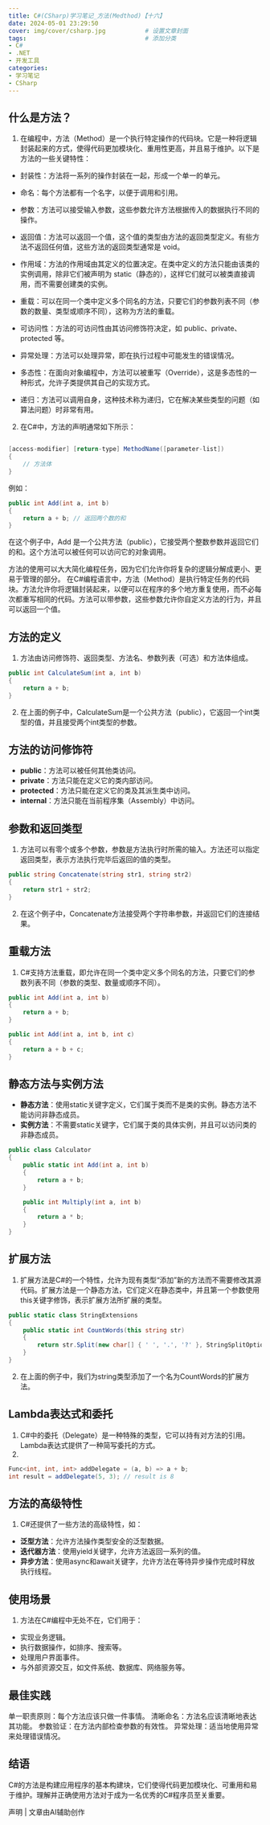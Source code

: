 ```yaml
---
title: C#(CSharp)学习笔记_方法(Medthod)【十六】
date: 2024-05-01 23:29:50
cover: img/cover/csharp.jpg           # 设置文章封面
tags:                                 # 添加分类
- C#
- .NET
- 开发工具
categories:  
- 学习笔记
- CSharp
---
```



## 什么是方法？
1. 在编程中，方法（Method）是一个执行特定操作的代码块。它是一种将逻辑封装起来的方式，使得代码更加模块化、重用性更高，并且易于维护。以下是方法的一些关键特性：

 - 封装性：方法将一系列的操作封装在一起，形成一个单一的单元。

- 命名：每个方法都有一个名字，以便于调用和引用。

- 参数：方法可以接受输入参数，这些参数允许方法根据传入的数据执行不同的操作。

- 返回值：方法可以返回一个值，这个值的类型由方法的返回类型定义。有些方法不返回任何值，这些方法的返回类型通常是 void。

- 作用域：方法的作用域由其定义的位置决定。在类中定义的方法只能由该类的实例调用，除非它们被声明为 static（静态的），这样它们就可以被类直接调用，而不需要创建类的实例。

- 重载：可以在同一个类中定义多个同名的方法，只要它们的参数列表不同（参数的数量、类型或顺序不同），这称为方法的重载。

 - 可访问性：方法的可访问性由其访问修饰符决定，如 public、private、protected 等。

- 异常处理：方法可以处理异常，即在执行过程中可能发生的错误情况。

- 多态性：在面向对象编程中，方法可以被重写（Override），这是多态性的一种形式，允许子类提供其自己的实现方式。

- 递归：方法可以调用自身，这种技术称为递归，它在解决某些类型的问题（如算法问题）时非常有用。

2. 在C#中，方法的声明通常如下所示：
```csharp

[access-modifier] [return-type] MethodName([parameter-list])
{
    // 方法体
}
```
例如：

```csharp
public int Add(int a, int b)
{
    return a + b; // 返回两个数的和
}
```
在这个例子中，Add 是一个公共方法（public），它接受两个整数参数并返回它们的和。这个方法可以被任何可以访问它的对象调用。

方法的使用可以大大简化编程任务，因为它们允许你将复杂的逻辑分解成更小、更易于管理的部分。
在C#编程语言中，方法（Method）是执行特定任务的代码块。方法允许你将逻辑封装起来，以便可以在程序的多个地方重复使用，而不必每次都重写相同的代码。方法可以带参数，这些参数允许你自定义方法的行为，并且可以返回一个值。

## 方法的定义
1. 方法由访问修饰符、返回类型、方法名、参数列表（可选）和方法体组成。

```csharp
public int CalculateSum(int a, int b)
{
    return a + b;
}
```
2. 在上面的例子中，CalculateSum是一个公共方法（public），它返回一个int类型的值，并且接受两个int类型的参数。

## 方法的访问修饰符
- **public**：方法可以被任何其他类访问。
- **private**：方法只能在定义它的类内部访问。
- **protected**：方法只能在定义它的类及其派生类中访问。
- **internal**：方法只能在当前程序集（Assembly）中访问。
## 参数和返回类型
1. 方法可以有零个或多个参数，参数是方法执行时所需的输入。方法还可以指定返回类型，表示方法执行完毕后返回的值的类型。

```csharp
public string Concatenate(string str1, string str2)
{
    return str1 + str2;
}
```
2. 在这个例子中，Concatenate方法接受两个字符串参数，并返回它们的连接结果。

## 重载方法
1. C#支持方法重载，即允许在同一个类中定义多个同名的方法，只要它们的参数列表不同（参数的类型、数量或顺序不同）。

```csharp
public int Add(int a, int b)
{
    return a + b;
}
```
```csharp
public int Add(int a, int b, int c)
{
    return a + b + c;
}
```
## 静态方法与实例方法
- **静态方法**：使用static关键字定义，它们属于类而不是类的实例。静态方法不能访问非静态成员。
- **实例方法**：不需要static关键字，它们属于类的具体实例，并且可以访问类的非静态成员。

```csharp
public class Calculator
{
    public static int Add(int a, int b)
    {
        return a + b;
    }

    public int Multiply(int a, int b)
    {
        return a * b;
    }
}
```
## 扩展方法
1. 扩展方法是C#的一个特性，允许为现有类型“添加”新的方法而不需要修改其源代码。扩展方法是一个静态方法，它们定义在静态类中，并且第一个参数使用this关键字修饰，表示扩展方法所扩展的类型。

```csharp
public static class StringExtensions
{
    public static int CountWords(this string str)
    {
        return str.Split(new char[] { ' ', '.', '?' }, StringSplitOptions.RemoveEmptyEntries).Length;
    }
}
```
2. 在上面的例子中，我们为string类型添加了一个名为CountWords的扩展方法。

## Lambda表达式和委托
1. C#中的委托（Delegate）是一种特殊的类型，它可以持有对方法的引用。Lambda表达式提供了一种简写委托的方式。
2. 
```csharp
Func<int, int, int> addDelegate = (a, b) => a + b;
int result = addDelegate(5, 3); // result is 8
```
## 方法的高级特性
1. C#还提供了一些方法的高级特性，如：

- **泛型方法**：允许方法操作类型安全的泛型数据。
- **迭代器方法**：使用yield关键字，允许方法返回一系列的值。
- **异步方法**：使用async和await关键字，允许方法在等待异步操作完成时释放执行线程。
##  使用场景
1. 方法在C#编程中无处不在，它们用于：

- 实现业务逻辑。
- 执行数据操作，如排序、搜索等。
- 处理用户界面事件。
- 与外部资源交互，如文件系统、数据库、网络服务等。
## 最佳实践
单一职责原则：每个方法应该只做一件事情。
清晰命名：方法名应该清晰地表达其功能。
参数验证：在方法内部检查参数的有效性。
异常处理：适当地使用异常来处理错误情况。
## 结语
C#的方法是构建应用程序的基本构建块，它们使得代码更加模块化、可重用和易于维护。理解并正确使用方法对于成为一名优秀的C#程序员至关重要。

声明 | 文章由AI辅助创作